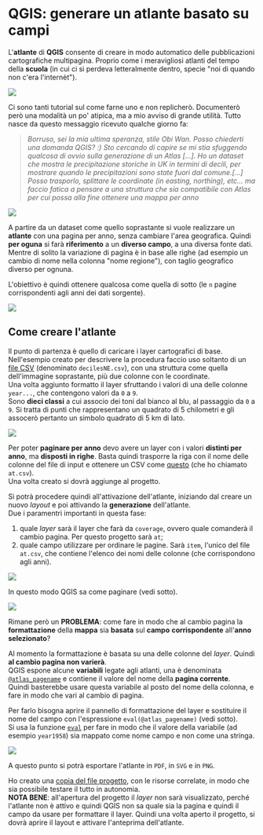 # QGIS: generare un atlante basato su campi

L'**atlante** di **QGIS** consente di creare in modo automatico delle pubblicazioni cartografiche multipagina. Proprio come i meravigliosi atlanti del tempo della **scuola** (in cui ci si perdeva letteralmente dentro, specie "noi di quando non c'era l'internèt").

![](imgs/atlante.jpg)

Ci sono tanti tutorial sul come farne uno e non replicherò. Documenterò però una modalità un po' atipica, ma a mio avviso di grande utilità. Tutto nasce da questo messaggio ricevuto qualche giorno fa:

> *Borruso, sei la mia ultima speranza, stile Obi Wan. Posso chiederti una domanda QGIS? :)
Sto cercando di capire se mi stia sfuggendo qualcosa di ovvio sulla generazione di un Atlas [...]. Ho un dataset che mostra le precipitazione storiche in UK in termini di decili, per mostrare quando le precipitazioni sono state fuori dal comune.[...]<br>
Posso trasporlo, splittare le coordinate (in easting, northing), etc... ma faccio fatica a pensare a una struttura che sia compatibile con Atlas per cui possa alla fine ottenere una mappa per anno*

![](imgs/dataset.jpg)

A partire da un dataset come quello soprastante si vuole realizzare un **atlante** con una pagina per anno, senza cambiare l'area geografica. Quindi **per oguna** si farà **riferimento** a un **diverso campo**, a una diversa fonte dati.<br>
Mentre di solito la variazione di pagina è in base alle righe (ad esempio un cambio di nome nella colonna "nome regione"), con taglio geografico diverso per ognuna.

L'obiettivo è quindi ottenere qualcosa come quella di sotto (le `n` pagine corrispondenti agli anni dei dati sorgente).

![](imgs/griglia.png)

## Come creare l'atlante

Il punto di partenza è quello di caricare i layer cartografici di base. Nell'esempio creato per descrivere la procedura faccio uso soltanto di un [file CSV](./atlante/decilesNE.csv) (denominato `decilesNE.csv`), con una struttura come quella dell'immagine soprastante, più due colonne con le coordinate.<br>
Una volta aggiunto formatto il layer sfruttando i valori di una delle colonne `year...`, che contengono valori da `0` a `9`. <br>
Sono **dieci classi** a cui associo dei toni dal bianco al blu, al passaggio da `0` a `9`. Si tratta di punti che rappresentano un quadrato di 5 chilometri e gli assocerò pertanto un simbolo quadrato di 5 km di lato.

![](imgs/qgis-atlas-color-settings.png)

Per poter **paginare per anno** devo avere un layer con i valori **distinti per anno**, ma **disposti in righe**. Basta quindi trasporre la riga con il nome delle colonne del file di input e ottenere un CSV come [questo](./atlante/at.csv) (che ho chiamato `at.csv`).<br>
Una volta creato si dovrà aggiunge al progetto.

Si potrà procedere quindi all'attivazione dell'atlante, iniziando dal creare un nuovo *layout* e poi attivando la **generazione** dell'atlante.<br>
Due i paramentri importanti in questa fase:

1. quale *layer* sarà il layer che farà da `coverage`, ovvero quale comanderà il cambio pagina. Per questo progetto sarà `at`;
2. quale campo utilizzare per ordinare le pagine. Sarà `item`, l'unico del file `at.csv`, che contiene l'elenco dei nomi delle colonne (che corrispondono agli anni).

![](imgs/atlasSetting.png)

In questo modo QGIS sa come paginare (vedi sotto).

![](imgs/pagine.png)

Rimane però un **PROBLEMA**: come fare in modo che al cambio pagina la **formattazione** della **mappa** sia **basata** sul **campo** **corrispondente** all'**anno selezionato**?

Al momento la formattazione è basata su una delle colonne del *layer*. Quindi **al cambio pagina non varierà**.<br>
QGIS espone alcune **variabili** legate agli atlanti, una è denominata [`@atlas_pagename`](http://hfcqgis.opendatasicilia.it/it/latest/gr_funzioni/variabili/README.html) e contiene il valore del nome della **pagina corrente**.<br>
Quindi basterebbe usare questa variabile al posto del nome della colonna, e fare in modo che vari al cambio di pagina.

Per farlo bisogna aprire il pannello di formattazione del layer e sostituire il nome del campo con l'espressione `eval(@atlas_pagename)` (vedi sotto). <br>
Si usa la funzione [`eval`](http://hfcqgis.opendatasicilia.it/it/latest/gr_funzioni/generale/eval.html) per fare in modo che il valore della variabile (ad esempio `year1958`) sia mappato come nome campo e non come una stringa.

![](imgs/attivareFormattazioneCambioPagina.png)

A questo punto si potrà esportare l'atlante in `PDF`, in `SVG` e in `PNG`.

Ho creato una [copia del file progetto](./atlante/atlante.zip), con le risorse correlate, in modo che sia possibile testare il tutto in autonomia.<br>
**NOTA BENE**: all'apertura del progetto il *layer* non sarà visualizzato, perché l'atlante non è attivo e quindi QGIS non sa quale sia la pagina e quindi il campo da usare per formattare il layer. Quindi una volta aperto il progetto, si dovrà aprire il layout e attivare l'anteprima dell'atlante.
